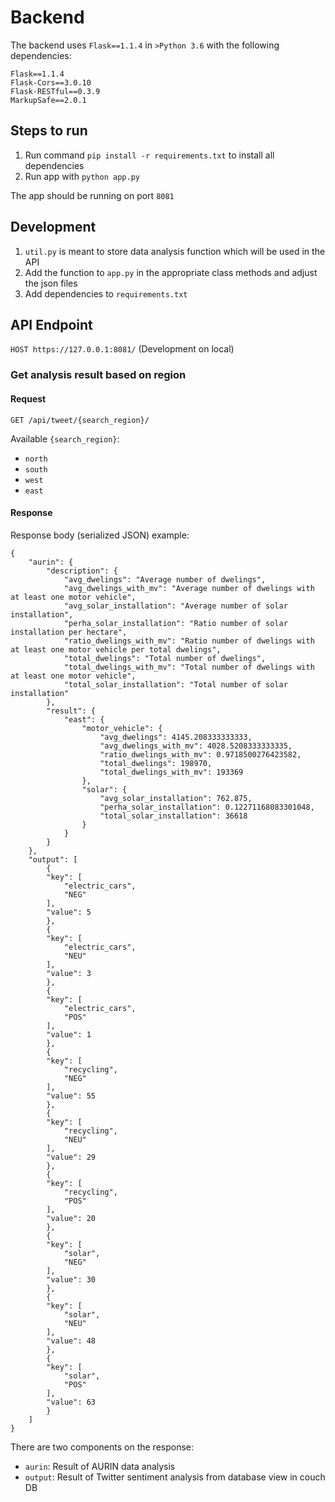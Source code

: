 # Backend
The backend uses `Flask==1.1.4` in `>Python 3.6` with the following dependencies:

```
Flask==1.1.4
Flask-Cors==3.0.10
Flask-RESTful==0.3.9
MarkupSafe==2.0.1
```

## Steps to run
1. Run command `pip install -r requirements.txt` to install all dependencies
2. Run app with `python app.py`

The app should be running on port `8081`

## Development
1. `util.py` is meant to store data analysis function which will be used in the API
2. Add the function to `app.py` in the appropriate class methods and adjust the json files
3. Add dependencies to `requirements.txt`

## API Endpoint

`HOST https://127.0.0.1:8081/` (Development on local)

### Get analysis result based on region

#### Request
`GET /api/tweet/{search_region}/`

Available `{search_region}`: 
* `north`
* `south`
* `west`
* `east`

#### Response
Response body (serialized JSON) example:

    {
        "aurin": {
            "description": {
                "avg_dwelings": "Average number of dwelings", 
                "avg_dwelings_with_mv": "Average number of dwelings with at least one motor vehicle", 
                "avg_solar_installation": "Average number of solar installation", 
                "perha_solar_installation": "Ratio number of solar installation per hectare", 
                "ratio_dwelings_with_mv": "Ratio number of dwelings with at least one motor vehicle per total dwelings", 
                "total_dwelings": "Total number of dwelings", 
                "total_dwelings_with_mv": "Total number of dwelings with at least one motor vehicle", 
                "total_solar_installation": "Total number of solar installation"
            }, 
            "result": {
                "east": {
                    "motor_vehicle": {
                        "avg_dwelings": 4145.208333333333, 
                        "avg_dwelings_with_mv": 4028.5208333333335, 
                        "ratio_dwelings_with_mv": 0.9718500276423582, 
                        "total_dwelings": 198970, 
                        "total_dwelings_with_mv": 193369
                    }, 
                    "solar": {
                        "avg_solar_installation": 762.875, 
                        "perha_solar_installation": 0.12271168083301048, 
                        "total_solar_installation": 36618
                    }
                }
            }
        }, 
        "output": [
            {
            "key": [
                "electric_cars", 
                "NEG"
            ], 
            "value": 5
            }, 
            {
            "key": [
                "electric_cars", 
                "NEU"
            ], 
            "value": 3
            }, 
            {
            "key": [
                "electric_cars", 
                "POS"
            ], 
            "value": 1
            }, 
            {
            "key": [
                "recycling", 
                "NEG"
            ], 
            "value": 55
            }, 
            {
            "key": [
                "recycling", 
                "NEU"
            ], 
            "value": 29
            }, 
            {
            "key": [
                "recycling", 
                "POS"
            ], 
            "value": 20
            }, 
            {
            "key": [
                "solar", 
                "NEG"
            ], 
            "value": 30
            }, 
            {
            "key": [
                "solar", 
                "NEU"
            ], 
            "value": 48
            }, 
            {
            "key": [
                "solar", 
                "POS"
            ], 
            "value": 63
            }
        ]
    }

There are two components on the response:
* `aurin`: Result of AURIN data analysis
* `output`: Result of Twitter sentiment analysis from database view in couch DB
